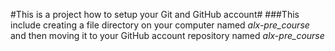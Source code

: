 #This is a project how to setup your Git and GitHub account#
###This include creating a file directory on your computer named *alx-pre_course* and then moving it to your GitHub account repository named *alx-pre_course*
